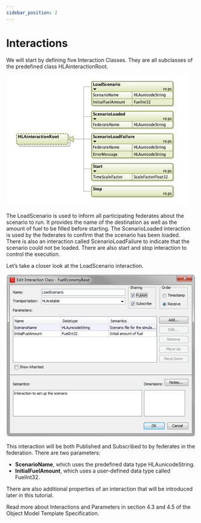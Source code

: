 ```yaml
---
sidebar_position: 2
---
```


# Interactions

We will start by defining five Interaction Classes. They are all subclasses of the predefined class HLAinteractionRoot.

![Interaction classes](img/interaction_classes.png)

The LoadScenario is used to inform all participating federates about the scenario to run. It provides the name of the destination as well as the amount of fuel to be filled before starting. The ScenarioLoaded interaction is used by the federates to confirm that the scenario has been loaded. There is also an interaction called ScenarioLoadFailure to indicate that the scenario could not be loaded. There are also start and stop interaction to control the execution. 

Let’s take a closer look at the LoadScenario interaction.

![The LoadScenario interaction](img/load_scenario.png)

This interaction will be both Published and Subscribed to by federates in the
federation. There are two parameters:
- **ScenarioName**, which uses the predefined data type HLAunicodeString.
- **InitialFuelAmount**, which uses a user-defined data type called FuelInt32.

There are also additional properties of an interaction that will be introduced later in this tutorial.

Read more about Interactions and Parameters in section 4.3 and 4.5 of the Object Model Template Specification.
